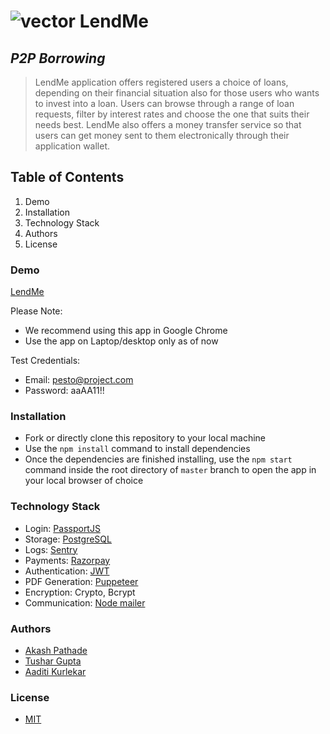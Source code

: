 # ![vector](https://github.com/pesto-students/team2-manish-p8-lendme-ui/assets/121160803/0337290c-960f-4e65-96c3-4ac2901fda0c) LendMe
## _P2P Borrowing_

> LendMe application offers registered users a choice of loans, depending on their financial situation also for those users who wants to invest into a loan. Users can browse through a range of loan requests, filter by interest rates and choose the one that suits their needs best. LendMe also offers a money transfer service so that users can get money sent to them electronically through their application wallet.


## Table of Contents
1. Demo
2. Installation
3. Technology Stack
4. Authors
5. License

### Demo
[LendMe](https://lend-me-p2p.netlify.app/)
    
Please Note:
- We recommend using this app in Google Chrome
- Use the app on Laptop/desktop only as of now

Test Credentials:
- Email: pesto@project.com
- Password: aaAA11!!

### Installation
- Fork or directly clone this repository to your local machine
- Use the `npm install` command to install dependencies
- Once the dependencies are finished installing, use the `npm start` command inside the root directory of `master` branch to open the app in your local browser of choice
    
### Technology Stack

- Login: [PassportJS](https://www.passportjs.org/)
- Storage: [PostgreSQL](https://www.postgresql.org/)
- Logs: [Sentry](https://sentry.io/welcome/)
- Payments: [Razorpay](https://razorpay.com/)
- Authentication: [JWT](https://jwt.io/)
- PDF Generation: [Puppeteer](https://pptr.dev/)
- Encryption: Crypto, Bcrypt
- Communication: [Node mailer](https://nodemailer.com/about/)

### Authors
- [Akash Pathade](https://github.com/AkashDPA)
- [Tushar Gupta](https://github.com/tushargupta45)
- [Aaditi Kurlekar](https://github.com/AaditiKurlekar)

### License
- [MIT](https://opensource.org/license/mit/)
